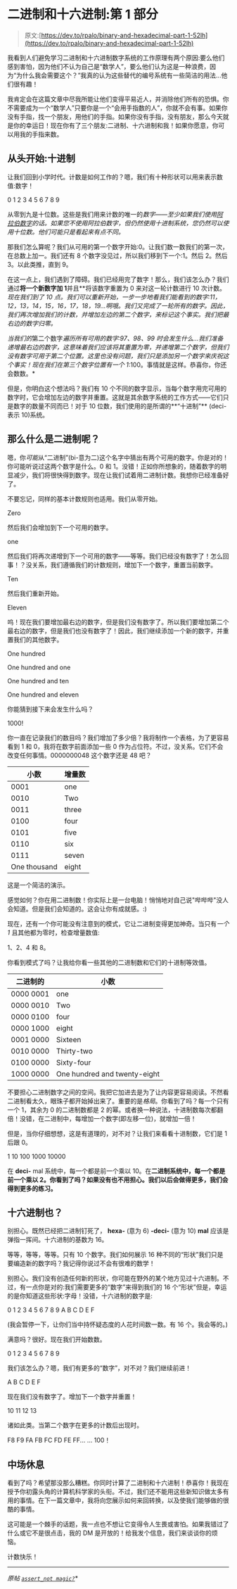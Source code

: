 # 二进制和十六进制:第 1 部分

> 原文:[https://dev.to/rpalo/binary-and-hexadecimal-part-1-52lh](https://dev.to/rpalo/binary-and-hexadecimal-part-1-52lh)

我看到人们避免学习二进制和十六进制数字系统的工作原理有两个原因:要么他们感到害怕，因为他们不认为自己是“数学人”，要么他们认为这是一种浪费，因为“为什么我会需要这个？”我真的认为这些替代的编号系统有一些简洁的用法...他们很有趣！

我肯定会在这篇文章中尽我所能让他们变得平易近人，并消除他们所有的恐惧。你不需要成为一个“数学人”只要你是一个“会用手指数的人”，你就不会有事。如果你没有手指，找一个朋友，用他们的手指。如果你没有手指，没有朋友，那么今天就是你的幸运日！现在你有了三个朋友:二进制、十六进制和我！如果你愿意，你可以用我的手指来数。

## [](#starting-from-the-beginning-decimal)从头开始:十进制

让我们回到小学时代。计数是如何工作的？嗯，我们有十种形状可以用来表示数值:数字！

0 1 2 3 4 5 6 7 8 9

从零到九是十位数。这些是我们用来计数的唯一的*数字——至少如果我们使用[阿拉伯数字](https://en.wikipedia.org/wiki/Arabic_numerals)的话。如果您不使用阿拉伯数字，但仍然使用十进制系统，您仍然可以使用十位数。他们可能只是看起来有点不同。*

那我们怎么算呢？我们从可用的第一个数字开始:0。让我们数一数我们的第一次，在总数上加一。我们还有 8 个数字没见过，所以我们移到下一个:1。然后 2。然后 3。以此类推，直到 9。

在这一点上，我们遇到了障碍。我们已经用完了数字！那么，我们该怎么办？我们通过**将一个新数字加 1**并且**将该数字重置为 0 来对这一轮计数进行 10 次计数。**现在我们到了 10 点。我们可以重新开始，一步一步地看我们能看到的数字:11，12，13，14，15，16，17，18，19...啊哦。我们又完成了一轮所有的数字。因此，我们再次增加我们的计数，并增加左边的第二个数字*，来标记这个事实。我们把最右边的数字归零。*

 *当我们的*第二个数字*遍历所有可用的数字:97、98、99 时会发生什么...我们准备递增最右边的数字，这意味着我们应该将其重置为零，并递增第二个数字，但我们没有数字可用于第二个位置。这里也没有问题，我们只是添加另一个数字来庆祝这个事实！现在我们在第三个数字位置有一个 1*:100。事情就是这样。恭喜你，你还会数数。*

但是，你明白这个想法吗？我们有 10 个不同的数字显示，当每个数字用完可用的数字时，它会增加左边的数字并重置。这就是其余数字系统的工作方式——它们只是数字的数量不同而已！对于 10 位数，我们使用的是所谓的**“十进制”** (deci-表示 10)系统。

## [](#so-what-is-binary-then)那么什么是二进制呢？

嗯，你*可能*从“二进制”(bi-意为二)这个名字中猜出有两个可用的数字。你是对的！你可能听说过这两个数字是什么。0 和 1。没错！正如你所想象的，随着数字的明显减少，我们将很快得到数字。现在让我们试着用二进制计数。我想你已经准备好了。

不要忘记，同样的基本计数规则也适用。我们从零开始。

Zero

然后我们会增加到下一个可用的数字。

one

然后我们将再次递增到下一个可用的数字——等等。我们已经没有数字了！怎么回事！？没关系，我们遵循我们的计数规则，增加下一个数字，重置当前数字。

Ten

然后我们重新开始。

Eleven

呜！现在我们要增加最右边的数字，但是我们没有数字了。所以我们要增加第二个最右边的数字，但是我们也没有数字了！因此，我们继续添加一个新的数字，并重置我们的其他数字。

One hundred

One hundred and one

One hundred and ten

One hundred and eleven

你能猜到接下来会发生什么吗？

1000!

你一直在记录我们的数目吗？我们增加了多少倍？我将制作一个表格，为了更容易看到 1 和 0，我将在数字前面添加一些 0 作为占位符。不过，没关系。它们不会改变任何事情。0000000048 这个数字还是 48 吧？

| 小数 | 增量数 |
| --- | --- |
| 0001 | one |
| 0010 | Two |
| 0011 | three |
| 0100 | four |
| 0101 | five |
| 0110 | six |
| 0111 | seven |
| One thousand | eight |

这是一个简洁的演示。

感觉如何？你在用二进制数！你实际上是一台电脑！悄悄地对自己说"哔哔哔"没人会知道。但是我们会知道的。这会让你有成就感。:)

现在，还有一个你可能没有注意到的模式，它让二进制变得更加神奇。当只有*一个 1* 且其他都为零时，检查增量数值:

1、2、4 和 8。

你看到模式了吗？让我给你看一些其他的二进制数和它们的十进制等效值。

| 二进制的 | 小数 |
| --- | --- |
| 0000 0001 | one |
| 0000 0010 | Two |
| 0000 0100 | four |
| 0000 1000 | eight |
| 0001 0000 | Sixteen |
| 0010 0000 | Thirty-two |
| 0100 0000 | Sixty-four |
| 1000 0000 | One hundred and twenty-eight |

不要担心二进制数字之间的空间。我把它加进去是为了让内容更容易阅读。不然看二进制看太久，眼珠子都开始掉出来了。重要的是*格局*。你看到了吗？每一个只有一个 1，其余为 0 的二进制数都是 2 的幂。或者换一种说法，十进制数每次都翻倍！没错，在二进制中，每增加一个数字(即左移一位)，就增加一倍！

但是，当你仔细想想，这是有道理的，对不对？让我们来看看十进制数，它们是 1 后跟 0。

1
10
100
1000
10000

在 **deci-** mal 系统中，每一个都是前一个乘以 10。在**二进制系统中，每一个都是前一个乘以 2。你看到了吗？如果没有也不用担心。我们以后会做得更多，我们会得到更多的练习。**

## [](#hexadecimal-too)十六进制也？

别担心。既然已经把二进制钉死了， **hexa-** (意为 6) **-deci-** (意为 10) **mal** 应该是弹指一挥间。十六进制的基数为 16。

等等，等等，等等。只有 10 个数字。我们如何展示 16 种不同的“形状”我们只是要编造新的数字吗？我记得你说过不会有很难的数学！

别担心。我们没有创造任何新的形状，你可能在野外的某个地方见过十六进制。不过，有一点你是对的:我们需要更多的“数字”来得到我们的 16 个“形状”但是，幸运的是你知道这些形状:字母！没错，十六进制的数字是:

0 1 2 3 4 5 6 7 8 9 A B C D E F

(我会暂停一下，让你们当中持怀疑态度的人花时间数一数。有 16 个。我会等的。)

满意吗？很好。现在我们开始数数。

0
1
2
3
4
5
6
7
8
9

我们该怎么办？嗯，我们有更多的“数字”，对不对？我们继续前进！

A
B
C
D
E
F

现在我们没有数字了。增加下一个数字并重置！

10
11
12
13

诸如此类。当第二个数字在更多的计数后出现时。

F8
F9
FA
FB
FC
FD
FE
FF...
...
100！

## [](#intermission)中场休息

看到了吗？希望那没那么糟糕。你同时计算了二进制和十六进制！恭喜你！我现在授予你初露头角的计算机科学家的头衔。不过，我们还不能用这些新知识做太多有用的事情。在下一篇文章中，我将向您展示如何来回转换，以及使我们能够做的很酷的事情。

这可能是一个棘手的话题，我一点也不想让它变得令人生畏或害怕。如果我错过了什么或它不是很点击，我的 DM 是开放的！给我发个信息，我们来谈谈你的烦恼。

计数快乐！

* * *

*原帖 [`assert_not magic?`](https://assertnotmagic.com/2018/09/10/binary-hexadecimal-part-1/)**